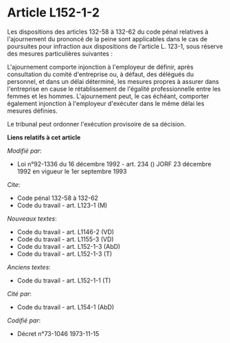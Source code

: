 # Article L152-1-2

Les dispositions des articles 132-58 à 132-62 du code pénal relatives à l'ajournement du prononcé de la peine sont
applicables dans le cas de poursuites pour infraction aux dispositions de l'article L. 123-1, sous réserve des mesures
particulières suivantes :

L'ajournement comporte injonction à l'employeur de définir, après consultation du comité d'entreprise ou, à défaut, des
délégués du personnel, et dans un délai déterminé, les mesures propres à assurer dans l'entreprise en cause le rétablissement
de l'égalité professionnelle entre les femmes et les hommes. L'ajournement peut, le cas échéant, comporter également
injonction à l'employeur d'exécuter dans le même délai les mesures définies.

Le tribunal peut ordonner l'exécution provisoire de sa décision.

**Liens relatifs à cet article**

_Modifié par_:

  - Loi n°92-1336 du 16 décembre 1992 - art. 234 () JORF 23 décembre 1992 en vigueur le 1er septembre 1993

_Cite_:

  - Code pénal 132-58 à 132-62
  - Code du travail - art. L123-1 (M)

_Nouveaux textes_:

  - Code du travail - art. L1146-2 (VD)
  - Code du travail - art. L1155-3 (VD)
  - Code du travail - art. L152-1-3 (AbD)
  - Code du travail - art. L152-1-3 (T)

_Anciens textes_:

  - Code du travail - art. L152-1-1 (T)

_Cité par_:

  - Code du travail - art. L154-1 (AbD)

_Codifié par_:

  - Décret n°73-1046 1973-11-15
